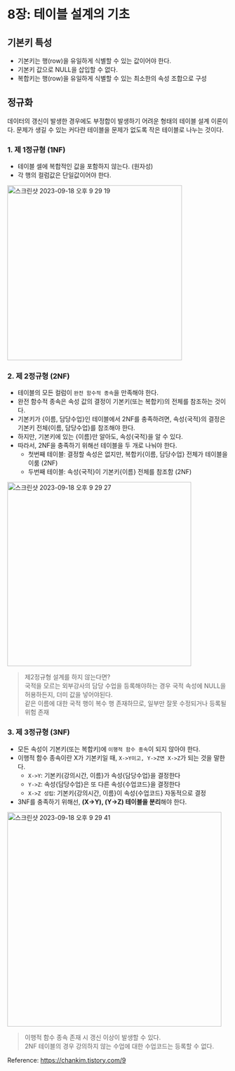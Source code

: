 # 8장: 테이블 설계의 기초

## 기본키 특성
* 기본키는 행(row)을 유일하게 식별할 수 있는 값이어야 한다.
* 기본키 값으로 NULL을 삽입할 수 없다.
* 복합키는 행(row)을 유일하게 식별할 수 있는 최소한의 속성 조합으로 구성

## 정규화
데이터의 갱신이 발생한 경우에도 부정합이 발생하기 어려운 형태의 테이블 설계 이론이다. 문제가 생길 수 있는 커다란 테이블을 문제가 없도록 작은 테이블로 나누는 것이다.

### 1. 제 1정규형 (1NF)
* 테이블 셀에 복합적인 값을 포함하지 않는다. (원자성)
* 각 행의 컬럼값은 단일값이어야 한다.
<img width="398" alt="스크린샷 2023-09-18 오후 9 29 19" src="https://github.com/twoosky/db-db-deep/assets/50009240/edda4c00-9cb7-4647-beee-19951337e61c">

### 2. 제 2정규형 (2NF)
* 테이블의 모든 컬럼이 `완전 함수적 종속`을 만족해야 한다.
* 완전 함수적 종속은 속성 값의 결정이 기본키(또는 복합키)의 전체를 참조하는 것이다.
* 기본키가 {이름, 담당수업}인 테이블에서 2NF를 충족하려면, 속성{국적}의 결정은 기본키 전체{이름, 담당수업}를 참조해야 한다.
* 하지만, 기본키에 있는 {이름}만 알아도, 속성{국적}을 알 수 있다.
* 따라서, 2NF을 충족하기 위해선 테이블을 두 개로 나눠야 한다.
  * 첫번째 테이블: 결정할 속성은 없지만, 복합키{이름, 담당수업} 전체가 테이블을 이룸 (2NF)
  * 두번째 테이블: 속성{국적}이 기본키{이름} 전체를 참조함 (2NF)
<img width="419" alt="스크린샷 2023-09-18 오후 9 29 27" src="https://github.com/twoosky/db-db-deep/assets/50009240/8b58e7b1-9f1b-42f1-bb35-f45f66ec1675">

> 제2정규형 설계를 하지 않는다면?  
> 국적을 모르는 외부강사의 담당 수업을 등록해야하는 경우 국적 속성에 NULL을 허용하든지, 더미 값을 넣어야된다.  
> 같은 이름에 대한 국적 행이 복수 행 존재하므로, 일부만 잘못 수정되거나 등록될 위험 존재  

### 3. 제 3정규형 (3NF)
* 모든 속성이 기본키(또는 복합키)에 `이행적 함수 종속`이 되지 않아야 한다.
* 이행적 함수 종속이란 X가 기본키일 때, `X->Y이고, Y->Z면 X->Z`가 되는 것을 말한다.
  * `X->Y`: 기본키{강의시간, 이름}가 속성{담당수업}을 결정한다
  * `Y->Z`: 속성{담당수업}은 또 다른 속성{수업코드}을 결정한다
  * `X->Z 성립`: 기본키{강의시간, 이름}이 속성{수업코드} 자동적으로 결정
* 3NF를 충족하기 위해선, **(X->Y), (Y->Z) 테이블을 분리**해야 한다.
<img width="488" alt="스크린샷 2023-09-18 오후 9 29 41" src="https://github.com/twoosky/db-db-deep/assets/50009240/8a7821f1-79e1-474a-861c-ed92e7f3ede3">

> 이행적 함수 종속 존재 시 갱신 이상이 발생할 수 있다.  
> 2NF 테이블의 경우 강의하지 않는 수업에 대한 수업코드는 등록할 수 없다.

Reference: https://chankim.tistory.com/9
